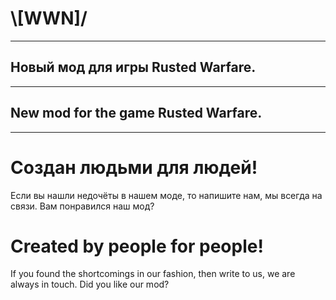 #                                    \\[WWN]/

-----------------------------------------------------------------------------
##                         Новый мод для игры Rusted Warfare.
-----------------------------------------------------------------------------
##                         New mod for the game Rusted Warfare.
-----------------------------------------------------------------------------



# Создан людьми для людей!
Если вы нашли недочёты в нашем моде, то напишите нам, мы всегда на связи.
Вам понравился наш мод?

# Created by people for people!
If you found the shortcomings in our fashion, then write to us, we are always in touch.
Did you like our mod?
